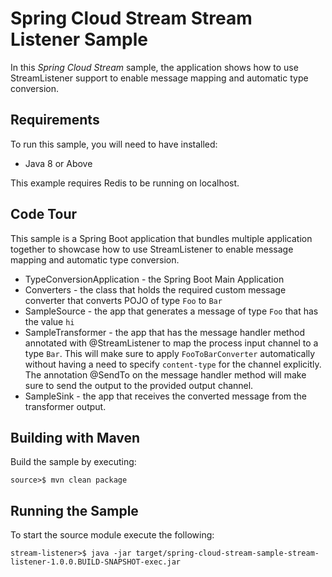 Spring Cloud Stream Stream Listener Sample
=============================

In this *Spring Cloud Stream* sample, the application shows how to use StreamListener support to enable message mapping and automatic type conversion.

## Requirements

To run this sample, you will need to have installed:

* Java 8 or Above

This example requires Redis to be running on localhost.

## Code Tour

This sample is a Spring Boot application that bundles multiple application together to showcase how to use StreamListener to enable
message mapping and automatic type conversion.

* TypeConversionApplication - the Spring Boot Main Application
* Converters - the class that holds the required custom message converter that converts POJO of type `Foo` to `Bar`
* SampleSource - the app that generates a message of type `Foo` that has the value `hi`
* SampleTransformer - the app that has the message handler method annotated with @StreamListener to map the process input channel to a type `Bar`.
                      This will make sure to apply `FooToBarConverter` automatically without having a need to specify `content-type` for the channel explicitly.
                      The annotation @SendTo on the message handler method will make sure to send the output to the provided output channel.
* SampleSink - the app that receives the converted message from the transformer output.


## Building with Maven

Build the sample by executing:

	source>$ mvn clean package

## Running the Sample

To start the source module execute the following:

	stream-listener>$ java -jar target/spring-cloud-stream-sample-stream-listener-1.0.0.BUILD-SNAPSHOT-exec.jar

